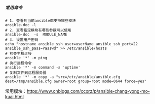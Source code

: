 ##### 常用命令

```shell
# 1. 查看到当前ansible都支持哪些模块
ansible-doc -l
# 2. 查看指定模块有哪些参数可以使用
ansible-doc  -s  MODULE_NAME
# 3. 设置用户密码
echo "hostname ansible_ssh_user=userName ansible_ssh_port=22 ansible_ssh_pass=Passwd" >> /etc/ansible/hosts
# 检查主机连接
ansible '*' -m ping
# 执行远程命令
ansible '*' -m command -a 'uptime'
# 复制文件到远程服务器
ansible '*' -m copy -a "src=/etc/ansible/ansible.cfg dest=/tmp/ansible.cfg owner=root group=root mode=0644 force=yes"
```

常用模块：https://www.cnblogs.com/ccorz/p/ansible-chang-yong-mo-kuai.html